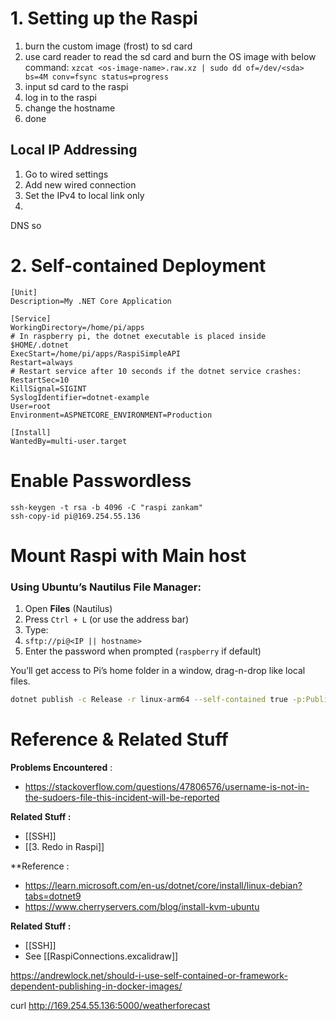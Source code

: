 
# 1. Setting up the Raspi

1. burn the custom image (frost) to sd card
2. use card reader to read the sd card and burn the OS image with below command:
	 `xzcat <os-image-name>.raw.xz | sudo dd of=/dev/<sda> bs=4M conv=fsync status=progress`
3. input sd card to the raspi
4. log in to the raspi
5. change the hostname
6. done

## Local IP Addressing
1. Go to wired settings 
2. Add new wired connection
3. Set the IPv4 to local link only
4. 

DNS so 

# 2. Self-contained Deployment

```
[Unit]
Description=My .NET Core Application

[Service]
WorkingDirectory=/home/pi/apps
# In raspberry pi, the dotnet executable is placed inside $HOME/.dotnet
ExecStart=/home/pi/apps/RaspiSimpleAPI
Restart=always
# Restart service after 10 seconds if the dotnet service crashes:
RestartSec=10
KillSignal=SIGINT
SyslogIdentifier=dotnet-example
User=root
Environment=ASPNETCORE_ENVIRONMENT=Production

[Install]
WantedBy=multi-user.target
```

# Enable Passwordless
```
ssh-keygen -t rsa -b 4096 -C "raspi zankam"
ssh-copy-id pi@169.254.55.136
```

# Mount Raspi with Main host
### Using Ubuntu’s Nautilus File Manager:

1. Open **Files** (Nautilus)
2. Press `Ctrl + L` (or use the address bar)
3. Type:
4. 
	`sftp://pi@<IP || hostname>`
5. Enter the password when prompted (`raspberry` if default)

You’ll get access to Pi’s home folder in a window, drag-n-drop like local files.


```bash
dotnet publish -c Release -r linux-arm64 --self-contained true -p:PublishTrimmed=true
```



# Reference & Related Stuff

**Problems Encountered** :
- https://stackoverflow.com/questions/47806576/username-is-not-in-the-sudoers-file-this-incident-will-be-reported

**Related Stuff :**
- [[SSH]]
- [[3. Redo in Raspi]]

**Reference : 
- https://learn.microsoft.com/en-us/dotnet/core/install/linux-debian?tabs=dotnet9
- https://www.cherryservers.com/blog/install-kvm-ubuntu

**Related Stuff :**
- [[SSH]]
- See [[RaspiConnections.excalidraw]]


https://andrewlock.net/should-i-use-self-contained-or-framework-dependent-publishing-in-docker-images/


curl http://169.254.55.136:5000/weatherforecast









